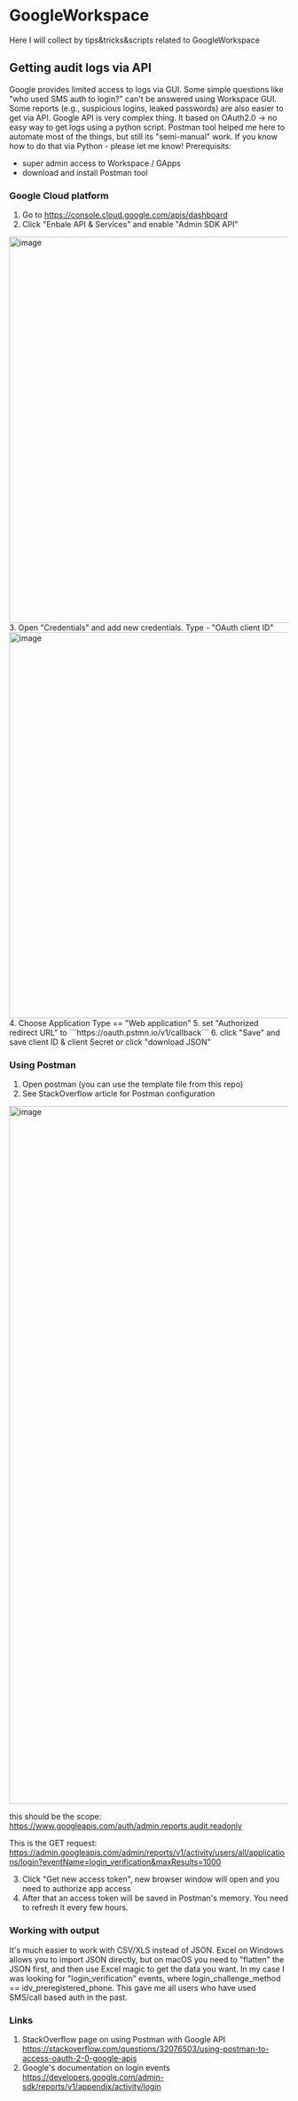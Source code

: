 # GoogleWorkspace
Here I will collect by tips&tricks&scripts related to GoogleWorkspace

## Getting audit logs via API
Google provides limited access to logs via GUI. Some simple questions like "who used SMS auth to login?" can't be answered using Workspace GUI. 
Some reports (e.g., suspicious logins, leaked passwords) are also easier to get via API. 
Google API is very complex thing. It based on OAuth2.0 -> no easy way to get logs using a python script. Postman tool helped me here to automate most of the things, but still its "semi-manual" work. If you know how to do that via Python - please let me know!
Prerequisits:
- super admin access to Workspace / GApps
- download and install Postman tool

### Google Cloud platform
1. Go to https://console.cloud.google.com/apis/dashboard 
2. Click "Enbale API & Services" and enable "Admin SDK API"
<img width="696" alt="image" src="https://user-images.githubusercontent.com/5716798/163975203-5086dd0b-12ff-4261-b5d3-aa4c129156b2.png">
3. Open "Credentials" and add new credentials. Type - "OAuth client ID"
<img width="696" alt="image" src="https://user-images.githubusercontent.com/5716798/163975611-9efd192c-9f34-47ac-a0b3-1dcca10d0ce4.png">
4. Choose Application Type == "Web application"
5. set "Authorized redirect URL" to ```https://oauth.pstmn.io/v1/callback```
6. click "Save" and save client ID & client Secret or click "download JSON"

### Using Postman
1. Open postman (you can use the template file from this repo)
2. See StackOverflow article for Postman configuration
<img width="1258" alt="image" src="https://user-images.githubusercontent.com/5716798/164022476-5888b953-d0f9-46cd-98f8-8f62999f5102.png">

this should be the scope: https://www.googleapis.com/auth/admin.reports.audit.readonly

This is the GET request: https://admin.googleapis.com/admin/reports/v1/activity/users/all/applications/login?eventName=login_verification&maxResults=1000

3. Click "Get new access token", new browser window will open and you need to authorize app access
4. After that an access token will be saved in Postman's memory. You need to refresh it every few hours. 

### Working with output
It's much easier to work with CSV/XLS instead of JSON. 
Excel on Windows allows you to import JSON directly, but on macOS you need to "flatten" the JSON first, and then use Excel magic to get the data you want. 
In my case I was looking for "login_verification" events, where login_challenge_method == idv_preregistered_phone. This gave me all users who have used SMS/call based auth in the past. 

### Links
1. StackOverflow page on using Postman with Google API https://stackoverflow.com/questions/32076503/using-postman-to-access-oauth-2-0-google-apis
2. Google's documentation on login events https://developers.google.com/admin-sdk/reports/v1/appendix/activity/login

